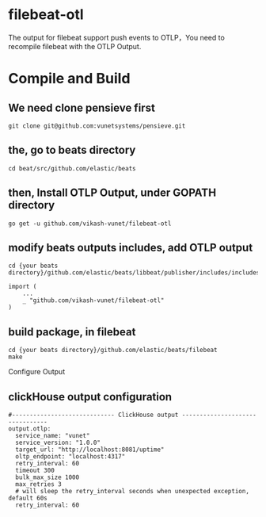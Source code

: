 # filebeat-otl

The output for filebeat support push events to OTLP，You need to recompile filebeat with the OTLP Output.

# Compile and Build

## We need clone pensieve first
```$xslt
git clone git@github.com:vunetsystems/pensieve.git
```
## the, go to beats directory
```
cd beat/src/github.com/elastic/beats
```
## then, Install OTLP Output, under GOPATH directory
```
go get -u github.com/vikash-vunet/filebeat-otl
```
## modify beats outputs includes, add OTLP output
```
cd {your beats directory}/github.com/elastic/beats/libbeat/publisher/includes/includes.go
```
```
import (
	...
	_ "github.com/vikash-vunet/filebeat-otl"
)
```
## build package, in filebeat
```
cd {your beats directory}/github.com/elastic/beats/filebeat
make
```
 Configure Output
## clickHouse output configuration
```
#----------------------------- ClickHouse output --------------------------------
output.otlp:
  service_name: "vunet"
  service_version: "1.0.0"
  target_url: "http://localhost:8081/uptime"
  oltp_endpoint: "localhost:4317"
  retry_interval: 60
  timeout 300
  bulk_max_size 1000
  max_retries 3
  # will sleep the retry_interval seconds when unexpected exception, default 60s
  retry_interval: 60
```
